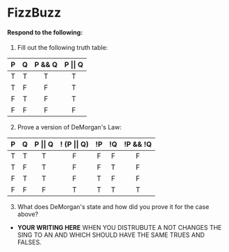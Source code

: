 # FizzBuzz
#### Respond to the following:

1. Fill out the following truth table:

| P  | Q  | P && Q | P \|\| Q |
|:--:|:--:|:------:|:--------:|
| T  | T  | T      |     T    |
| T  | F  |   F    |  T       |
| F  | T  |     F  |     T    |
| F  | F  | F      |     F    |

2. Prove a version of DeMorgan's Law:

| P  | Q  | P \|\| Q | ! (P \|\| Q) | !P | !Q | !P && !Q |
|:--:|:--:|:--------:|:------------:|:--:|:--:|:--------:|
| T  | T  |    T     |     F        |  F |  F |     F    |
| T  | F  |    T     |     F        |  F |  T |     F    |
| F  | T  |    T     |     F        |  T |  F |     F    |
| F  | F  |    F     |     T        |  T |  T |     T    |

3. What does DeMorgan's state and how did you prove it for the case above?
  * **YOUR WRITING HERE**
WHEN YOU DISTRUBUTE A NOT CHANGES THE SING TO AN AND WHICH SHOULD HAVE THE SAME TRUES AND FALSES.
